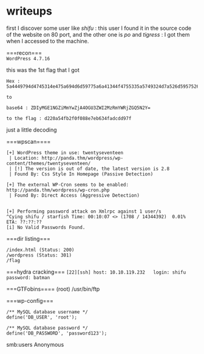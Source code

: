 # writeups


first I discover some user like *shifu* : this user I found it in the source 
code of the website on 80 port, and the other one is *po* and *tigress* : I got 
them when I accessed to the machine.
 
===recon===  
`WordPress 4.7.16`

this was the 1st flag that I got
```
Hex : 5a4449794d4745314e475a694d6d59775a6a41344f4755335a5749324d7a526d5957526a5a4751354e32593d 

to

base64 : ZDIyMGE1NGZiMmYwZjA4OGU3ZWI2MzRmYWRjZGQ5N2Y= 

to the flag : d220a54fb2f0f088e7eb634fadcdd97f

```
just a little decoding

===wpscan====
```
[+] WordPress theme in use: twentyseventeen
 | Location: http://panda.thm/wordpress/wp-content/themes/twentyseventeen/
 | [!] The version is out of date, the latest version is 2.8
 | Found By: Css Style In Homepage (Passive Detection)

[+] The external WP-Cron seems to be enabled: http://panda.thm/wordpress/wp-cron.php
 | Found By: Direct Access (Aggressive Detection)
 
 
[+] Performing password attack on Xmlrpc against 1 user/s
^Cying shifu / starfish Time: 00:10:07 <> (1708 / 14344392)  0.01%  ETA: ??:??:??
[i] No Valid Passwords Found.
```


===dir listing===
```
/index.html (Status: 200)
/wordpress (Status: 301)
/flag 
```

===hydra cracking===
`[22][ssh] host: 10.10.119.232   login: shifu   password: batman`


===GTFobins====
(root) /usr/bin/ftp


===wp-config===
```
/** MySQL database username */
define('DB_USER', 'root');

/** MySQL database password */
define('DB_PASSWORD', 'password123');
```


smb:users 
Anonymous

